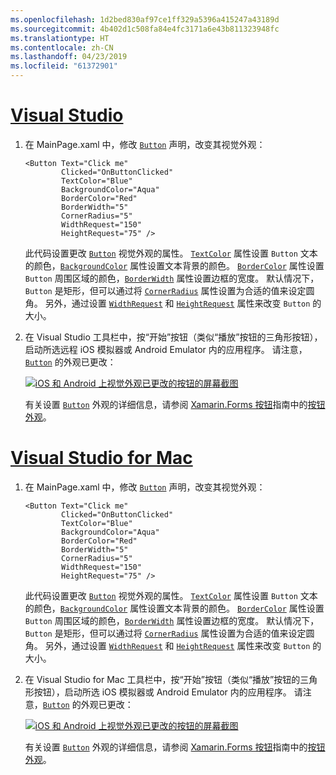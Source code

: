 ```yaml
---
ms.openlocfilehash: 1d2bed830af97ce1ff329a5396a415247a43189d
ms.sourcegitcommit: 4b402d1c508fa84e4fc3171a6e43b811323948fc
ms.translationtype: HT
ms.contentlocale: zh-CN
ms.lasthandoff: 04/23/2019
ms.locfileid: "61372901"
---
```

# <a name="visual-studiotabvswin"></a>[Visual Studio](#tab/vswin)

1. 在 MainPage.xaml 中，修改 [`Button`](xref:Xamarin.Forms.Button) 声明，改变其视觉外观：

    ```xaml
    <Button Text="Click me"
            Clicked="OnButtonClicked"
            TextColor="Blue"
            BackgroundColor="Aqua"
            BorderColor="Red"
            BorderWidth="5"
            CornerRadius="5"
            WidthRequest="150"
            HeightRequest="75" />
    ```

    此代码设置更改 [`Button`](xref:Xamarin.Forms.Button) 视觉外观的属性。 [`TextColor`](xref:Xamarin.Forms.Button.TextColor) 属性设置 `Button` 文本的颜色，[`BackgroundColor`](xref:Xamarin.Forms.VisualElement.BackgroundColor) 属性设置文本背景的颜色。 [`BorderColor`](xref:Xamarin.Forms.Button.BorderColor) 属性设置 `Button` 周围区域的颜色，[`BorderWidth`](xref:Xamarin.Forms.Button.BorderWidth) 属性设置边框的宽度。 默认情况下，`Button` 是矩形，但可以通过将 [`CornerRadius`](xref:Xamarin.Forms.Button.CornerRadius) 属性设置为合适的值来设定圆角。 另外，通过设置 [`WidthRequest`](xref:Xamarin.Forms.VisualElement.WidthRequest) 和 [`HeightRequest`](xref:Xamarin.Forms.VisualElement.HeightRequest) 属性来改变 `Button` 的大小。

1. 在 Visual Studio 工具栏中，按“开始”按钮（类似“播放”按钮的三角形按钮），启动所选远程 iOS 模拟器或 Android Emulator 内的应用程序。 请注意，[`Button`](xref:Xamarin.Forms.Button) 的外观已更改：

    [![iOS 和 Android 上视觉外观已更改的按钮的屏幕截图](../images/change-button-appearance.png "外观已更改的按钮")](../images/change-button-appearance-large.png#lightbox "Button with changed appearance")

    有关设置 [`Button`](xref:Xamarin.Forms.Button) 外观的详细信息，请参阅 [Xamarin.Forms 按钮](~/xamarin-forms/user-interface/button.md)指南中的[按钮外观](~/xamarin-forms/user-interface/button.md#button-appearance)。

# <a name="visual-studio-for-mactabvsmac"></a>[Visual Studio for Mac](#tab/vsmac)

1. 在 MainPage.xaml 中，修改 [`Button`](xref:Xamarin.Forms.Button) 声明，改变其视觉外观：

    ```xaml
    <Button Text="Click me"
            Clicked="OnButtonClicked"
            TextColor="Blue"
            BackgroundColor="Aqua"
            BorderColor="Red"
            BorderWidth="5"
            CornerRadius="5"
            WidthRequest="150"
            HeightRequest="75" />
    ```

    此代码设置更改 [`Button`](xref:Xamarin.Forms.Button) 视觉外观的属性。 [`TextColor`](xref:Xamarin.Forms.Button.TextColor) 属性设置 `Button` 文本的颜色，[`BackgroundColor`](xref:Xamarin.Forms.VisualElement.BackgroundColor) 属性设置文本背景的颜色。 [`BorderColor`](xref:Xamarin.Forms.Button.BorderColor) 属性设置 `Button` 周围区域的颜色，[`BorderWidth`](xref:Xamarin.Forms.Button.BorderWidth) 属性设置边框的宽度。 默认情况下，`Button` 是矩形，但可以通过将 [`CornerRadius`](xref:Xamarin.Forms.Button.CornerRadius) 属性设置为合适的值来设定圆角。 另外，通过设置 [`WidthRequest`](xref:Xamarin.Forms.VisualElement.WidthRequest) 和 [`HeightRequest`](xref:Xamarin.Forms.VisualElement.HeightRequest) 属性来改变 `Button` 的大小。

1. 在 Visual Studio for Mac 工具栏中，按“开始”按钮（类似“播放”按钮的三角形按钮），启动所选 iOS 模拟器或 Android Emulator 内的应用程序。 请注意，[`Button`](xref:Xamarin.Forms.Button) 的外观已更改：

    [![iOS 和 Android 上视觉外观已更改的按钮的屏幕截图](../images/change-button-appearance.png "外观已更改的按钮")](../images/change-button-appearance-large.png#lightbox "Button with changed appearance")

    有关设置 [`Button`](xref:Xamarin.Forms.Button) 外观的详细信息，请参阅 [Xamarin.Forms 按钮](~/xamarin-forms/user-interface/button.md)指南中的[按钮外观](~/xamarin-forms/user-interface/button.md#button-appearance)。
